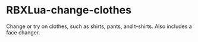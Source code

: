 # RBXLua-change-clothes
Change or try on clothes, such as shirts, pants, and t-shirts. Also includes a face changer.
